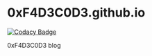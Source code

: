 # 0xF4D3C0D3.github.io

[![Codacy Badge](https://api.codacy.com/project/badge/Grade/660933a1bd5341228b962b6d07184fb1)](https://www.codacy.com/app/0xF4D3C0D3/0xF4D3C0D3.github.io?utm_source=github.com&amp;utm_medium=referral&amp;utm_content=0xF4D3C0D3/0xF4D3C0D3.github.io&amp;utm_campaign=Badge_Grade)

0xF4D3C0D3 blog
